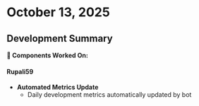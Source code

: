 # October 13, 2025

## Development Summary

**🔧 Components Worked On:**

#### **Rupali59**
- **Automated Metrics Update**
  - Daily development metrics automatically updated by bot

